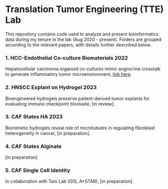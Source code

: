 # Translation Tumor Engineering (TTE) Lab
This repository contains code used to analyze and present bioinformatics data during my tenure in the lab (Aug 2020 - present). Folders are grouped according to the relevant papers, with details further described below.

### 1. HCC-Endothelial Co-culture Biomaterials 2022
Hepatocellular carcinoma organoid co-cultures mimic angiocrine crosstalk to generate inflammatory tumor microenvironment,
[link here](https://doi.org/10.1016/j.biomaterials.2022.121527).

### 2. HNSCC Explant on Hydrogel 2023
Bioengineered hydrogels preserve patient-derived tumor explants for evaluating immune checkpoint blockade, [in review].

### 3. CAF States HA 2023
Biomimetic hydrogels reveal role of microtubules in regulating fibroblast heterogeneity in cancer, [in preparation].

### 4. CAF States Alginate
[in preparation]

### 5. CAF Single Cell Identity
In collaboration with Tam Lab (GIS, A*STAR), [in preparation].
